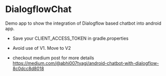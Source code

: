 # DialogflowChat
Demo app to show the integration of Dialogflow based chatbot into android app.

- Save your CLIENT_ACCESS_TOKEN in gradle.properties

- Avoid use of V1. Move to V2

- checkout medium post for more details https://medium.com/@abhi007tyagi/android-chatbot-with-dialogflow-8c0dcc8d8018
